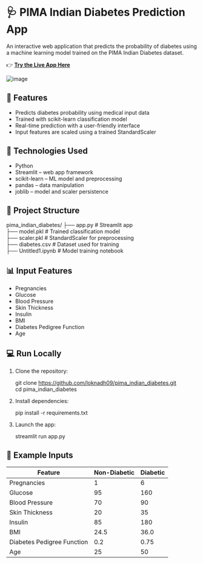 # 🩺 PIMA Indian Diabetes Prediction App

An interactive web application that predicts the probability of diabetes using a machine learning model trained on the PIMA Indian Diabetes dataset.

👉 **[Try the Live App Here](https://pimaindiandiabetes-xqqlpbwpa6wstua4czdisb.streamlit.app/)**  

![image](https://github.com/user-attachments/assets/f23188df-4494-426e-b62c-ad45e0838640)



## 🚀 Features

- Predicts diabetes probability using medical input data  
- Trained with scikit-learn classification model  
- Real-time prediction with a user-friendly interface  
- Input features are scaled using a trained StandardScaler

## 🧪 Technologies Used

- Python  
- Streamlit – web app framework  
- scikit-learn – ML model and preprocessing  
- pandas – data manipulation  
- joblib – model and scaler persistence

## 📂 Project Structure

pima_indian_diabetes/
├── app.py               # Streamlit app  
├── model.pkl            # Trained classification model  
├── scaler.pkl           # StandardScaler for preprocessing  
├── diabetes.csv         # Dataset used for training  
├── Untitled1.ipynb      # Model training notebook

## 📊 Input Features

- Pregnancies  
- Glucose  
- Blood Pressure  
- Skin Thickness  
- Insulin  
- BMI  
- Diabetes Pedigree Function  
- Age

## 💻 Run Locally

1. Clone the repository:

   git clone https://github.com/loknadh09/pima_indian_diabetes.git  
   cd pima_indian_diabetes

2. Install dependencies:

   pip install -r requirements.txt

3. Launch the app:

   streamlit run app.py

## 🧠 Example Inputs

| Feature                     | Non-Diabetic | Diabetic |
|----------------------------|--------------|----------|
| Pregnancies                | 1            | 6        |
| Glucose                    | 95           | 160      |
| Blood Pressure             | 70           | 90       |
| Skin Thickness             | 20           | 35       |
| Insulin                    | 85           | 180      |
| BMI                        | 24.5         | 36.0     |
| Diabetes Pedigree Function | 0.2          | 0.75     |
| Age                        | 25           | 50       |


